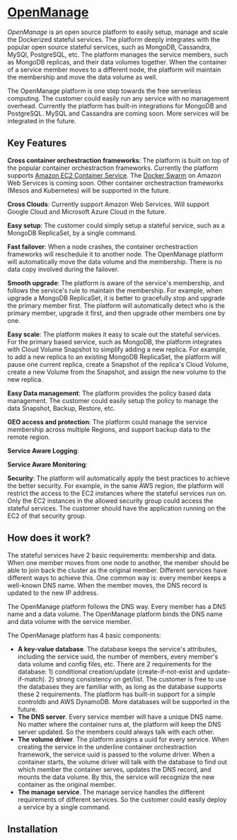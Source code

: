 # [OpenManage](https://github.com/openconnectio/openmanage)

*OpenManage* is an open source platform to easily setup, manage and scale the Dockerized stateful services. The platform deeply integrates with the popular open source stateful services, such as MongoDB, Cassandra, MySQl, PostgreSQL, etc. The platform manages the service members, such as MongoDB replicas, and their data volumes together. When the container of a service member moves to a different node, the platform will maintain the membership and move the data volume as well.

The OpenManage platform is one step towards the free serverless computing. The customer could easily run any service with no management overhead. Currently the platform has built-in integrations for MongoDB and PostgreSQL. MySQL and Cassandra are coming soon. More services will be integrated in the future.

## Key Features

**Cross container orchestraction frameworks**: The platform is built on top of the popular container orchestraction frameworks. Currently the platform supports [Amazon EC2 Container Service](https://aws.amazon.com/ecs/). The [Docker Swarm](https://docs.docker.com/engine/swarm/) on Amazon Web Services is coming soon. Other container orchestraction frameworks (Mesos and Kubernetes) will be supported in the future.

**Cross Clouds**: Currently support Amazon Web Services. Will support Google Cloud and Microsoft Azure Cloud in the future.

**Easy setup**: The customer could simply setup a stateful service, such as a MongoDB ReplicaSet, by a single command.

**Fast failover**: When a node crashes, the container orchestraction frameworks will reschedule it to another node. The OpenManage platform will automatically move the data volume and the membership. There is no data copy involved during the failover.

**Smooth upgrade**: The platform is aware of the service's membership, and follows the service's rule to maintain the membership. For example, when upgrade a MongoDB ReplicaSet, it is better to gracefully stop and upgrade the primary member first. The platform will automatically detect who is the primary member, upgrade it first, and then upgrade other members one by one.

**Easy scale**: The platform makes it easy to scale out the stateful services. For the primary based service, such as MongoDB, the platform integrates with Cloud Volume Snapshot to simplify adding a new replica. For example, to add a new replica to an existing MongoDB ReplicaSet, the platform will pause one current replica, create a Snapshot of the replica's Cloud Volume, create a new Volume from the Snapshot, and assign the new volume to the new replica.

**Easy Data management**: The platform provides the policy based data management. The customer could easily setup the policy to manage the data Snapshot, Backup, Restore, etc.

**GEO access and protection**: The platform could manage the service membership across multiple Regions, and support backup data to the remote region.

**Service Aware Logging**:

**Service Aware Monitoring**:

**Security**: The platform will automatically apply the best practices to achieve the better security. For example, in the same AWS region, the platform will restrict the access to the EC2 instances where the stateful services run on. Only the EC2 instances in the allowed security group could access the stateful services. The customer should have the application running on the EC2 of that security group.

## How does it work?

The stateful services have 2 basic requirements: membership and data. When one member moves from one node to another, the member should be able to join back the cluster as the original member. Different services have different ways to achieve this. One common way is: every member keeps a well-known DNS name. When the member moves, the DNS record is updated to the new IP address.

The OpenManage platform follows the DNS way. Every member has a DNS name and a data volume. The OpenManage platform binds the DNS name and data volume with the service member.

The OpenManage platform has 4 basic components:
- **A key-value database**. The database keeps the service's attributes, including the service uuid, the number of members, every member's data volume and config files, etc. There are 2 requirements for the database: 1) conditional creation/update (create-if-not-exist and update-if-match). 2) strong consistency on get/list. The customer is free to use the databases they are familiar with, as long as the database supports these 2 requirements. The platform has built-in support for a simple controldb and AWS DynamoDB. More databases will be supported in the future.
- **The DNS server**. Every service member will have a unique DNS name. No matter where the container runs at, the platform will keep the DNS server updated. So the members could always talk with each other.
- **The volume driver**. The platform assigns a uuid for every service. When creating the service in the underline container orchestraction framework, the service uuid is passed to the volume driver. When a container starts, the volume driver will talk with the database to find out which member the container serves, updates the DNS record, and mounts the data volume. By this, the service will recognize the new container as the original member.
- **The manage service**. The manage service handles the different requirements of different services. So the customer could easily deploy a service by a single command.

## Installation

